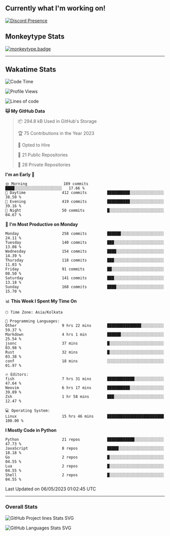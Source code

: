 ## Currently what I'm working on!
[![Discord Presence](https://lanyard.cnrad.dev/api/534981034400284712)](https://discord.com/users/534981034400284712)

## Monkeytype Stats
[![monkeytype.badge]][monkeytype]

---

## Wakatime Stats
<!--START_SECTION:waka-->
![Code Time](http://img.shields.io/badge/Code%20Time-645%20hrs%2031%20mins-blue)

![Profile Views](http://img.shields.io/badge/Profile%20Views-0-blue)

![Lines of code](https://img.shields.io/badge/From%20Hello%20World%20I%27ve%20Written-3.4%20million%20lines%20of%20code-blue)

**🐱 My GitHub Data** 

> 📦 294.8 kB Used in GitHub's Storage 
 > 
> 🏆 75 Contributions in the Year 2023
 > 
> 💼 Opted to Hire
 > 
> 📜 21 Public Repositories 
 > 
> 🔑 28 Private Repositories 
 > 
**I'm an Early 🐤** 

```text
🌞 Morning                189 commits         ████░░░░░░░░░░░░░░░░░░░░░   17.66 % 
🌆 Daytime                412 commits         ██████████░░░░░░░░░░░░░░░   38.50 % 
🌃 Evening                419 commits         ██████████░░░░░░░░░░░░░░░   39.16 % 
🌙 Night                  50 commits          █░░░░░░░░░░░░░░░░░░░░░░░░   04.67 % 
```
📅 **I'm Most Productive on Monday** 

```text
Monday                   258 commits         ██████░░░░░░░░░░░░░░░░░░░   24.11 % 
Tuesday                  140 commits         ███░░░░░░░░░░░░░░░░░░░░░░   13.08 % 
Wednesday                154 commits         ████░░░░░░░░░░░░░░░░░░░░░   14.39 % 
Thursday                 118 commits         ███░░░░░░░░░░░░░░░░░░░░░░   11.03 % 
Friday                   91 commits          ██░░░░░░░░░░░░░░░░░░░░░░░   08.50 % 
Saturday                 141 commits         ███░░░░░░░░░░░░░░░░░░░░░░   13.18 % 
Sunday                   168 commits         ████░░░░░░░░░░░░░░░░░░░░░   15.70 % 
```


📊 **This Week I Spent My Time On** 

```text
🕑︎ Time Zone: Asia/Kolkata

💬 Programming Languages: 
Other                    9 hrs 22 mins       ███████████████░░░░░░░░░░   59.37 % 
Markdown                 4 hrs 1 min         ██████░░░░░░░░░░░░░░░░░░░   25.54 % 
jsonc                    37 mins             █░░░░░░░░░░░░░░░░░░░░░░░░   03.98 % 
Rust                     32 mins             █░░░░░░░░░░░░░░░░░░░░░░░░   03.38 % 
conf                     18 mins             ░░░░░░░░░░░░░░░░░░░░░░░░░   01.97 % 

🔥 Editors: 
fish                     7 hrs 31 mins       ████████████░░░░░░░░░░░░░   47.64 % 
Neovim                   6 hrs 17 mins       ██████████░░░░░░░░░░░░░░░   39.89 % 
Zsh                      1 hr 58 mins        ███░░░░░░░░░░░░░░░░░░░░░░   12.47 % 

💻 Operating System: 
Linux                    15 hrs 46 mins      █████████████████████████   100.00 % 
```

**I Mostly Code in Python** 

```text
Python                   21 repos            ████████████░░░░░░░░░░░░░   47.73 % 
JavaScript               8 repos             █████░░░░░░░░░░░░░░░░░░░░   18.18 % 
Go                       2 repos             █░░░░░░░░░░░░░░░░░░░░░░░░   04.55 % 
Lua                      2 repos             █░░░░░░░░░░░░░░░░░░░░░░░░   04.55 % 
Shell                    2 repos             █░░░░░░░░░░░░░░░░░░░░░░░░   04.55 % 
```




 Last Updated on 06/05/2023 01:02:45 UTC
<!--END_SECTION:waka-->
---

### Overall Stats


![GitHub Project lines Stats SVG](https://api.githubtrends.io/user/svg/Dhanus3133/repos?time_range=one_year&include_private=True&loc_metric=changed&group=private&theme=dark)

![GitHub Languages Stats SVG](https://api.githubtrends.io/user/svg/Dhanus3133/langs?time_range=one_year&include_private=True&loc_metric=changed&compact=True&theme=dark)


[monkeytype.badge]: https://img.shields.io/endpoint?style=for-the-badge&url=https%3A%2F%2Fmonkeytype-badge-vhd5lan7mmhz.runkit.sh%3Fmessage%3D126wpm%26label%3Dmonkeytype%26logoVariant%3Done
[monkeytype]: https://monkeytype.com/profile/dhanus
